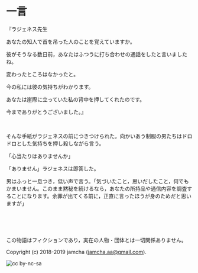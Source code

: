 

# 一言

『ラジェネス先生  

あなたの知人で首を吊った人のことを覚えていますか。  

彼がそうなる数日前，あなたはふつうに打ち合わせの通話をしたと言いましたね。  

変わったところはなかったと。  

今の私には彼の気持ちがわかります。  

あなたは崖際に立っていた私の背中を押してくれたのです。  

今までありがとうございました。』  

<br>  

そんな手紙がラジェネスの前につきつけられた。向かいあう制服の男たちはドロドロとした気持ちを押し殺しながら言う。  

「心当たりはありませんか」  

「ありません」ラジェネスは即答した。  

男はふっと一息つき，低い声で言う。「気づいたこと，思いだしたこと，何でもかまいません。このまま黙秘を続けるなら，あなたの所持品や通信内容を調査することになります。余罪が出てくる前に，正直に言ったほうが身のためだと思いますが」  

<br>  
<br>  

<br>  

この物語はフィクションであり，実在の人物・団体とは一切関係ありません。  

Copyright (c) 2018-2019 jamcha (jamcha.aa@gmail.com).  

![cc by-nc-sa](https://i.creativecommons.org/l/by-nc-sa/4.0/88x31.png)  

